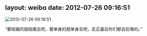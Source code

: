 layout: weibo
date: 2012-07-26 09:16:51
---
<meta name="referrer" content="no-referrer" />

<img src="/images/favicon.ico" style="float: left;"/>2012-07-26 09:16:51

“要结婚的就结婚去吧，要单身的就单身去吧，反正最后你们都会后悔的。”

